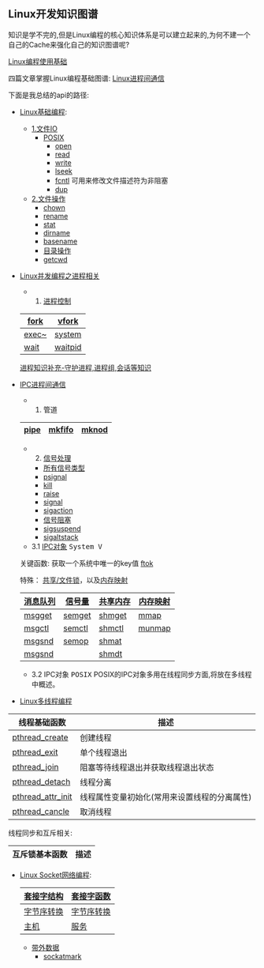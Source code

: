 ## Linux开发知识图谱

知识是学不完的,但是Linux编程的核心知识体系是可以建立起来的,为何不建一个自己的Cache来强化自己的知识图谱呢?

[Linux编程使用基础](linux_basic/README.md) 

四篇文章掌握Linux编程基础图谱: [Linux进程间通信](ipc_guide/ipcguide.md)


下面是我总结的api的路径:

* [Linux基础编程](README.md):
	* [1.文件IO](docs/文件IO.md)
		* [POSIX](README.md)
			* [open](docs/open.md)
			* [read](docs/read.md)
			* [write](docs/write.md)
			* [lseek](docs/lseek.md)
			* [fcntl](docs/fcntl.md)   可用来修改文件描述符为非阻塞
			* [dup](docs/dup.md)
	* [2.文件操作](docs/文件操作.md)
		* [chown](docs/chown.md)
		* [rename](docs/rename.md)
		* [stat](docs/stat.md)
		* [dirname](docs/basename.md)
		* [basename](docs/basename.md)
		* [目录操作](docs/目录操作.md)
		* [getcwd](docs/getcwd.md)

* [Linux并发编程之进程相关](README.md)

	* 1. [进程控制](docs/进程控制.md)

	| [fork](docs/fork.md) |  [vfork](docs/vfork.md) |
	| ------ | ------ |
	|  [exec~](docs/exec.md) | [system](docs/system.md) |   <kbd>fork进程执行命令</kbd>>
	| [wait](docs/wait.md) | [waitpid](docs/waitpid.md) |	<kbd>进程回收</kbd>>

	[进程知识补充-守护进程,进程组,会话等知识](docs/进程知识补充.md)

* [IPC进程间通信](docs/进程通信.md)
	* 1. 管道

	| [pipe](docs/pipe.md) |  [mkfifo](docs/mkfifo.md) | [mknod](docs/mknod.md) |
	| ------ | ------ | -------- |


	* 2. [信号处理](docs/信号处理.md)
		* [所有信号类型](docs/信号类型.md)
		* [psignal](docs/psignal.md)
		* [kill](docs/kill.md)
		* [raise](docs/raise.md)
		* [signal](docs/signal.md)
		* [sigaction](docs/sigaction.md)
		* [信号阻塞](docs/信号阻塞.md)
		* [sigsuspend](docs/sigsuspend.md)
		* [sigaltstack](docs/sigaltstack.md)
	* 3.1 [IPC对象](docs/IPC.md) <kbd>System V</kbd> 

	关键函数: 获取一个系统中唯一的key值 [ftok](docs/ftok.md)

	特殊： [共享/文件锁](file_lock.md)，以及[内存映射](内存映射.md)

	|[消息队列](docs/消息队列.md)|[信号量](docs/信号量.md)|[共享内存](docs/共享内存.md)|[内存映射](内存映射.md)|
	| ------------------- | ----------------- | ------------------- | ------------------- |
	|[msgget](docs/msgget.md)|[semget](docs/semget.md)|[shmget](docs/shmget.md)|[mmap](docs/mmap.md)|
	|[msgctl](docs/msgctl.md)|[semctl](docs/semctl.md)|[shmctl](docs/shmctl.md)|[munmap](docs/munmap.md)|
	|[msgsnd](docs/msgsnd-msgrcv.md)|[semop](docs/semop.md)|[shmat](docs/shmat-shmdt.md)|            |
	|[msgsnd](docs/msgsnd-msgrcv.md)|         |[shmdt](docs/shmat-shmdt.md)|        |

	* 3.2 IPC对象 <kbd>POSIX</kbd> POSIX的IPC对象多用在线程同步方面,将放在多线程中概述。
* [Linux多线程编程](docs/线程.md)

|线程基础函数|描述|
|---|----|
|[pthread_create](docs/pthread_create.md)|创建线程|
|[pthread_exit](docs/pthread_exit.md)|单个线程退出|
|[pthread_join](docs/pthead_join.md)|阻塞等待线程退出并获取线程退出状态|
|[pthread_detach](docs/pthead_detach.md)|线程分离|
|[pthread_attr_init](docs/pthead_attr_init.md)|线程属性变量初始化(常用来设置线程的分离属性)| 不常用
|[pthread_cancle](docs/pthead_cancle.md)|取消线程|

线程同步和互斥相关:

|互斥锁基本函数|描述|
|---|----|


* [Linux Socket网络编程](docs/网络编程.md):

	|[套接字结构](docs/套接字结构.md)	|[套接字函数](docs/套接字函数.md)|
	| -------- | ----------|
	|[字节序转换](docs/字节序转换函数.md)|[字节序转换](docs/字节序转换函数.md)|
	|[主机](docs/主机.md)|[服务](docs/服务.md)|

	* [带外数据](docs/带外数据.md)
	  * [sockatmark](README.md)

	  